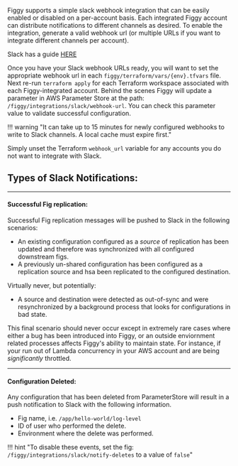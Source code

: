 Figgy supports a simple slack webhook integration that can be easily enabled or disabled on a per-account basis. Each
integrated Figgy account can distribute notifications to different channels as desired. To enable the integration, generate
a valid webhook url (or multiple URLs if you want to integrate different channels per account). 

Slack has a guide [HERE](https://api.slack.com/messaging/webhooks)

Once you have your Slack webhook URLs ready, you will want to set the appropriate webhook url in each `figgy/terraform/vars/{env}.tfvars`
file. Next re-run `terraform apply` for each Terraform workspace associated with each Figgy-integrated account. 
Behind the scenes Figgy will update a parameter in AWS Parameter Store at the path: `/figgy/integrations/slack/webhook-url`. You
can check this parameter value to validate successful configuration.

!!! warning "It can take up to 15 minutes for newly configured webhooks to write to Slack channels. A local cache must expire first." 

Simply unset the Terraform `webhook_url` variable for any accounts you do not want to integrate with Slack.

## Types of Slack Notifications:

---

#### Successful Fig replication:

Successful Fig replication messages will be pushed to Slack in the following scenarios:

- An existing configuration configured as a _source_ of replication has been updated and therefore was 
synchronized with all configured downstream figs.
- A previously un-shared configuration has been configured as a replication source and hsa been replicated to the configured
destination.

Virtually never, but potentially:

- A source and destination were detected as out-of-sync and were resynchronized by a background process that looks 
for configurations in bad state.

This final scenario should never occur except in extremely rare cases where either a bug has been introduced
into Figgy, or an outside enviornment related processes affects Figgy's ability to maintain state. For instance, if your run
out of Lambda concurrency in your AWS account and are being _significantly_ throttled.

---

#### Configuration Deleted:

Any configuration that has been deleted from ParameterStore will result in a push notification to Slack with the following
information.

- Fig name, i.e. `/app/hello-world/log-level`
- ID of user who performed the delete.
- Environment where the delete was performed.

!!! hint "To disable these events, set the fig: `/figgy/integrations/slack/notify-deletes` to a value of `false`"
